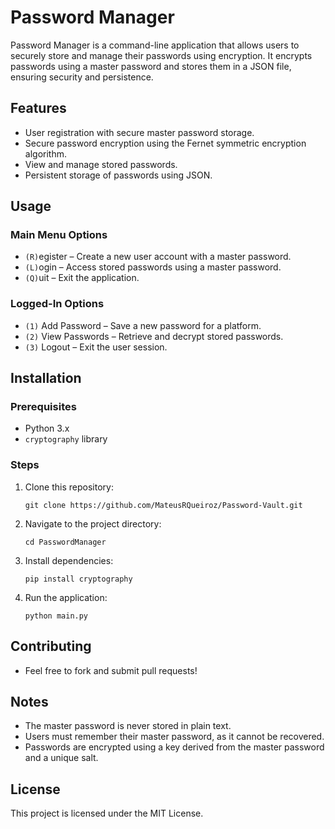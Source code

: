 # Password Manager

Password Manager is a command-line application that allows users to securely store and manage their passwords using encryption. It encrypts passwords using a master password and stores them in a JSON file, ensuring security and persistence.

## Features

- User registration with secure master password storage.
- Secure password encryption using the Fernet symmetric encryption algorithm.
- View and manage stored passwords.
- Persistent storage of passwords using JSON.

## Usage
### Main Menu Options

- `(R)`egister – Create a new user account with a master password.
- `(L)`ogin – Access stored passwords using a master password.
- `(Q)`uit – Exit the application.

### Logged-In Options

- `(1)` Add Password – Save a new password for a platform.
- `(2)` View Passwords – Retrieve and decrypt stored passwords.
- `(3)` Logout – Exit the user session.

## Installation
### Prerequisites

- Python 3.x
- ```cryptography``` library

### Steps

1. Clone this repository:

   ```git clone https://github.com/MateusRQueiroz/Password-Vault.git```

2. Navigate to the project directory:

   ```cd PasswordManager```

3. Install dependencies:

   ```pip install cryptography```

4. Run the application:

   ```python main.py```

## Contributing

- Feel free to fork and submit pull requests!

## Notes

- The master password is never stored in plain text.
- Users must remember their master password, as it cannot be recovered.
- Passwords are encrypted using a key derived from the master password and a unique salt.

## License

This project is licensed under the MIT License.